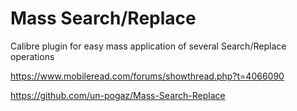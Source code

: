# Mass Search/Replace

Calibre plugin for easy mass application of several Search/Replace operations

https://www.mobileread.com/forums/showthread.php?t=4066090

https://github.com/un-pogaz/Mass-Search-Replace